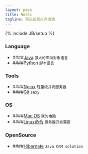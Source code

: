 ```yaml
---
layout: page
title: Notes
tagline: 笔记记录点点滴滴
---
```

{% include JB/setup %}

### Language

+ ####[Java](language/java.html) `强大的面向对象语言`
+ ####[Python](language/python.html) `脚本语言`


### Tools

+ ####[Nginx](tool/nginx.html) `轻量级并发服务器`
+ ####[Git](tool/git.html) `sexy`


### OS
+ ####[Mac OS](os/mac.html) `我的电脑`
+ ####[Linux命令](os/linux-command.html) `服务器开发需要`

### OpenSource
+ ####[Hibernate](opensource/hibernate.html) `Java ORM solution`